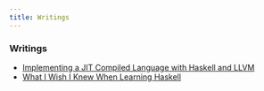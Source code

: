 ```yaml
---
title: Writings
---
```


### Writings

* [Implementing a JIT Compiled Language with Haskell and LLVM](http://www.stephendiehl.com/llvm/)
* [What I Wish I Knew When Learning Haskell](http://stephendiehl.com/what)
